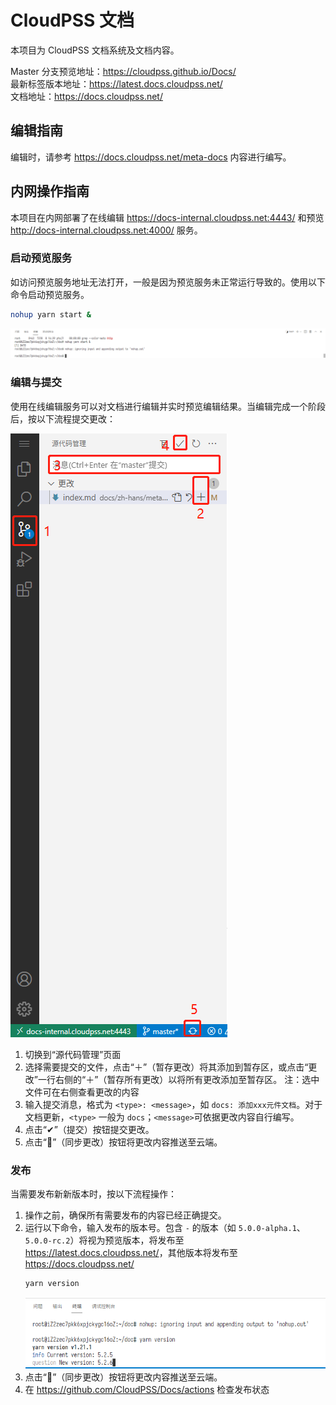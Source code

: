 # CloudPSS 文档

本项目为 CloudPSS 文档系统及文档内容。

Master 分支预览地址：<https://cloudpss.github.io/Docs/>  
最新标签版本地址：<https://latest.docs.cloudpss.net/>  
文档地址：<https://docs.cloudpss.net/>

## 编辑指南

编辑时，请参考 <https://docs.cloudpss.net/meta-docs> 内容进行编写。

## 内网操作指南

本项目在内网部署了在线编辑 <https://docs-internal.cloudpss.net:4443/> 和预览 <http://docs-internal.cloudpss.net:4000/> 服务。

### 启动预览服务

如访问预览服务地址无法打开，一般是因为预览服务未正常运行导致的。使用以下命令启动预览服务。

```sh
nohup yarn start &
```

![](./.github/assets/terminal.png)

### 编辑与提交

使用在线编辑服务可以对文档进行编辑并实时预览编辑结果。当编辑完成一个阶段后，按以下流程提交更改：

![](.github/assets/source-control.png)

1. 切换到“源代码管理”页面
2. 选择需要提交的文件，点击“＋”（暂存更改）将其添加到暂存区，或点击“更改”一行右侧的“＋”（暂存所有更改）以将所有更改添加至暂存区。
   注：选中文件可在右侧查看更改的内容
3. 输入提交消息，格式为 `<type>: <message>`，如 `docs: 添加xxx元件文档`。对于文档更新，`<type>` 一般为 `docs`；`<message>`可依据更改内容自行编写。
4. 点击“✔”（提交）按钮提交更改。
5. 点击“🔄”（同步更改）按钮将更改内容推送至云端。

### 发布

当需要发布新新版本时，按以下流程操作：

1. 操作之前，确保所有需要发布的内容已经正确提交。
2. 运行以下命令，输入发布的版本号。包含 `-` 的版本（如 `5.0.0-alpha.1`、`5.0.0-rc.2`）将视为预览版本，将发布至 <https://latest.docs.cloudpss.net/>，其他版本将发布至 <https://docs.cloudpss.net/>
   ```sh
   yarn version
   ```
   ![](.github/assets/release.png)
3. 点击“🔄”（同步更改）按钮将更改内容推送至云端。
4. 在 <https://github.com/CloudPSS/Docs/actions> 检查发布状态
